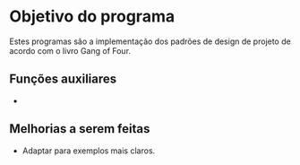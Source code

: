 # Objetivo do programa
Estes programas são a implementação dos padrões de design de projeto de acordo com o livro Gang of Four.

## Funções auxiliares
- 

## Melhorias a serem feitas
- Adaptar para exemplos mais claros.